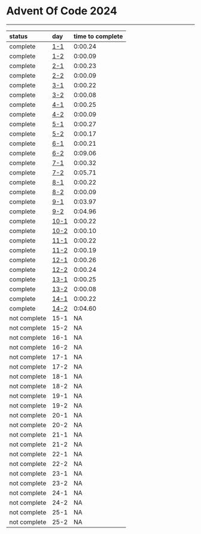 # Advent Of Code 2024
------
|status|day|time to complete|
|:-|:-|:-|
|complete|[1-1](/AOC/day_1.py#L3)|0:00.24|
|complete|[1-2](/AOC/day_1.py#L9)|0:00.09|
|complete|[2-1](/AOC/day_2.py#L16)|0:00.23|
|complete|[2-2](/AOC/day_2.py#L21)|0:00.09|
|complete|[3-1](/AOC/day_3.py#L4)|0:00.22|
|complete|[3-2](/AOC/day_3.py#L7)|0:00.08|
|complete|[4-1](/AOC/day_4.py#L37)|0:00.25|
|complete|[4-2](/AOC/day_4.py#L46)|0:00.09|
|complete|[5-1](/AOC/day_5.py#L25)|0:00.27|
|complete|[5-2](/AOC/day_5.py#L39)|0:00.17|
|complete|[6-1](/AOC/day_6.py#L9)|0:00.21|
|complete|[6-2](/AOC/day_6.py#L47)|0:09.06|
|complete|[7-1](/AOC/day_7.py#L33)|0:00.32|
|complete|[7-2](/AOC/day_7.py#L43)|0:05.71|
|complete|[8-1](/AOC/day_8.py#L5)|0:00.22|
|complete|[8-2](/AOC/day_8.py#L28)|0:00.09|
|complete|[9-1](/AOC/day_9.py#L7)|0:03.97|
|complete|[9-2](/AOC/day_9.py#L50)|0:04.96|
|complete|[10-1](/AOC/day_10.py#L15)|0:00.22|
|complete|[10-2](/AOC/day_10.py#L25)|0:00.10|
|complete|[11-1](/AOC/day_11.py#L18)|0:00.22|
|complete|[11-2](/AOC/day_11.py#L27)|0:00.19|
|complete|[12-1](/AOC/day_12.py#L24)|0:00.26|
|complete|[12-2](/AOC/day_12.py#L79)|0:00.24|
|complete|[13-1](/AOC/day_13.py#L6)|0:00.25|
|complete|[13-2](/AOC/day_13.py#L60)|0:00.08|
|complete|[14-1](/AOC/day_14.py#L5)|0:00.22|
|complete|[14-2](/AOC/day_14.py#L26)|0:04.60|
|not complete|15-1|NA|
|not complete|15-2|NA|
|not complete|16-1|NA|
|not complete|16-2|NA|
|not complete|17-1|NA|
|not complete|17-2|NA|
|not complete|18-1|NA|
|not complete|18-2|NA|
|not complete|19-1|NA|
|not complete|19-2|NA|
|not complete|20-1|NA|
|not complete|20-2|NA|
|not complete|21-1|NA|
|not complete|21-2|NA|
|not complete|22-1|NA|
|not complete|22-2|NA|
|not complete|23-1|NA|
|not complete|23-2|NA|
|not complete|24-1|NA|
|not complete|24-2|NA|
|not complete|25-1|NA|
|not complete|25-2|NA|
